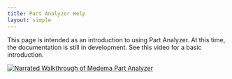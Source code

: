 ```yaml
---
title: Part Analyzer Help
layout: simple
---
```

This page is intended as an introduction to using Part Analyzer. At this time, the documentation is still in 
development. See this video for a basic introduction.

[![Narrated Walkthrough of Medema Part Analyzer](http://img.youtube.com/vi/I9atbxhUSEc/0.jpg)](http://www.youtube.com/watch?v=I9atbxhUSEc "Narrated Walkthrough of Medema Part Analyzer")
